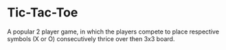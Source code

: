 # Tic-Tac-Toe
 A popular 2 player game, in which the players compete to place respective symbols (X or O) consecutively thrice over then 3x3 board.
